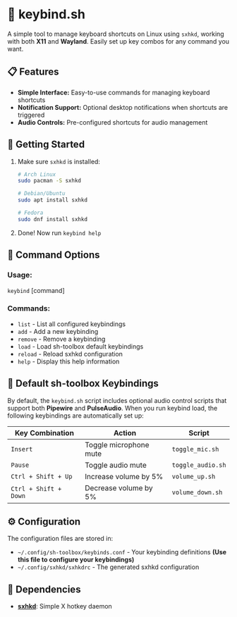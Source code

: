 # 🎹 keybind.sh

A simple tool to manage keyboard shortcuts on Linux using `sxhkd`, working with both **X11** and **Wayland**. Easily set up key combos for any command you want.


## 📋 Features

- **Simple Interface:** Easy-to-use commands for managing keyboard shortcuts
- **Notification Support:** Optional desktop notifications when shortcuts are triggered
- **Audio Controls:** Pre-configured shortcuts for audio management


## 🚀 Getting Started

1. Make sure `sxhkd` is installed:
   ```bash
   # Arch Linux
   sudo pacman -S sxhkd
   
   # Debian/Ubuntu
   sudo apt install sxhkd
   
   # Fedora
   sudo dnf install sxhkd
   ```

2. Done! Now run `keybind help`

## 📝 Command Options

### Usage:
`keybind` [command]

### Commands:
-  `list`        - List all configured keybindings
-  `add`         - Add a new keybinding
-  `remove`      - Remove a keybinding
-  `load`        - Load sh-toolbox default keybindings
-  `reload`      - Reload sxhkd configuration
-  `help`        - Display this help information

## 🔧 Default sh-toolbox Keybindings

By default, the `keybind.sh` script includes optional audio control scripts that support both **Pipewire** and **PulseAudio**. When you run keybind load, the following keybindings are automatically set up:

| Key Combination | Action | Script |
|----------------|--------|--------|
| `Insert` | Toggle microphone mute | `toggle_mic.sh` |
| `Pause` | Toggle audio mute | `toggle_audio.sh` |
| `Ctrl + Shift + Up` | Increase volume by 5% | `volume_up.sh` |
| `Ctrl + Shift + Down` | Decrease volume by 5% | `volume_down.sh` |

## ⚙️ Configuration

The configuration files are stored in:
- `~/.config/sh-toolbox/keybinds.conf` - Your keybinding definitions **(Use this file to configure your keybindings)**
- `~/.config/sxhkd/sxhkdrc` - The generated sxhkd configuration

## 🔗 Dependencies

- **[sxhkd](https://github.com/baskerville/sxhkd)**: Simple X hotkey daemon
